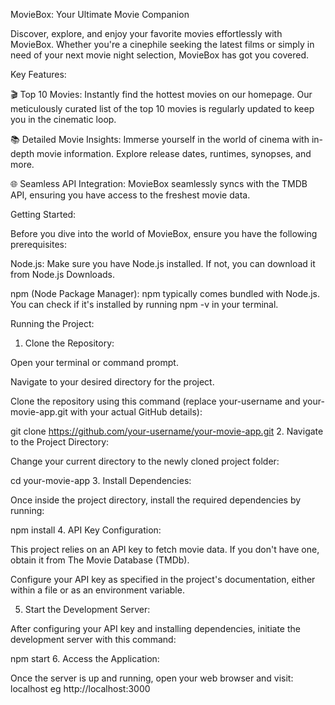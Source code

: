 MovieBox: Your Ultimate Movie Companion

Discover, explore, and enjoy your favorite movies effortlessly with MovieBox. Whether you're a cinephile seeking the latest films or simply in need of your next movie night selection, MovieBox has got you covered.

Key Features:

🎬 Top 10 Movies: Instantly find the hottest movies on our homepage. Our meticulously curated list of the top 10 movies is regularly updated to keep you in the cinematic loop.

📚 Detailed Movie Insights: Immerse yourself in the world of cinema with in-depth movie information. Explore release dates, runtimes, synopses, and more.

🌐 Seamless API Integration: MovieBox seamlessly syncs with the TMDB API, ensuring you have access to the freshest movie data.

Getting Started:

Before you dive into the world of MovieBox, ensure you have the following prerequisites:

Node.js: Make sure you have Node.js installed. If not, you can download it from Node.js Downloads.

npm (Node Package Manager): npm typically comes bundled with Node.js. You can check if it's installed by running npm -v in your terminal.

Running the Project:

1. Clone the Repository:

Open your terminal or command prompt.

Navigate to your desired directory for the project.

Clone the repository using this command (replace your-username and your-movie-app.git with your actual GitHub details):

git clone https://github.com/your-username/your-movie-app.git
2. Navigate to the Project Directory:

Change your current directory to the newly cloned project folder:

cd your-movie-app
3. Install Dependencies:

Once inside the project directory, install the required dependencies by running:

npm install
4. API Key Configuration:

This project relies on an API key to fetch movie data. If you don't have one, obtain it from The Movie Database (TMDb).

Configure your API key as specified in the project's documentation, either within a file or as an environment variable.

5. Start the Development Server:

After configuring your API key and installing dependencies, initiate the development server with this command:

npm start
6. Access the Application:

Once the server is up and running, open your web browser and visit:
localhost eg
http://localhost:3000 
